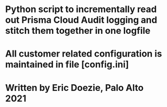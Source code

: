 # Python script to incrementally read out Prisma Cloud Audit logging and stitch them together in one logfile
# All customer related configuration is maintained in file [config.ini]
# Written by Eric Doezie, Palo Alto 2021

